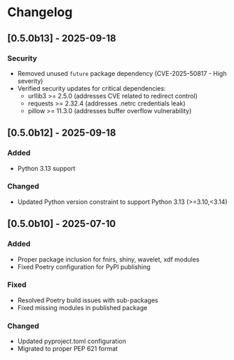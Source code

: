# Changelog

## [0.5.0b13] - 2025-09-18

### Security
- Removed unused `future` package dependency (CVE-2025-50817 - High severity)
- Verified security updates for critical dependencies:
  - urllib3 >= 2.5.0 (addresses CVE related to redirect control)
  - requests >= 2.32.4 (addresses .netrc credentials leak)
  - pillow >= 11.3.0 (addresses buffer overflow vulnerability)

## [0.5.0b12] - 2025-09-18

### Added
- Python 3.13 support

### Changed
- Updated Python version constraint to support Python 3.13 (>=3.10,<3.14)

## [0.5.0b10] - 2025-07-10

### Added
- Proper package inclusion for fnirs, shiny, wavelet, xdf modules
- Fixed Poetry configuration for PyPI publishing

### Fixed
- Resolved Poetry build issues with sub-packages
- Fixed missing modules in published package

### Changed
- Updated pyproject.toml configuration
- Migrated to proper PEP 621 format